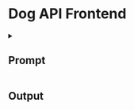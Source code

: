 # Dog API Frontend

<details>
<summary>

## Prompt

</summary>

See https://dog.ceo/dog-api/documentation/ for general Api documentation. Write a small frontend application that

- Can be in one of two basic user interface states.
  - Dog Breed List
    - Loads the list of dog breeds/sub-breeds if not already loaded dog.ceo/api/breeds/list/all
    - Displays the list of breeds with sub-breed names displayed. The display styling need not be fancy but the list should be sorted alphabetically.
    - The user can transition to Dog Breed Details by clicking on a specific breed in the list.
  - Dog Breed Details
    - The user can return to the Dog Breed List state.
    - Loads image list from dog.ceo/api/breed/{breed}/images. A specific breed should be loaded at most once per session.
    - Displays the total number of images for the breed.
    - Displays 20 images at a time
    - Allows the user to page forward and backward with Previous and Back buttons. The buttons should only be enabled when appropriate.
- General Notes
  - Make a call to the underlying Api for a specific Url only once per application session / instance. The same data should not be fetched twice for the same run of the application so be certain to model that.
  - Always indicate to the user when data is loading and disallow interactions while loading.
  - Do not worry about fancy styling.
  - In a real application these states would be represented as routes but that complexity has been excluded here to reduce the burden of plumbing code.

</details>

## Output
